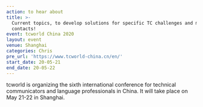 ```yaml
---
action: to hear about
title: >-
  Current topics, to develop solutions for specific TC challenges and make new
  contacts!
event: tcworld China 2020
layout: event
venue: Shanghai
categories: Chris
pre_url: 'https://www.tcworld-china.cn/en/'
start_date: 20-05-21
end_date: 20-05-22
---
```

tcworld is organizing the sixth international conference for technical communicators and language professionals in China. It will take place on May 21-22 in Shanghai.
